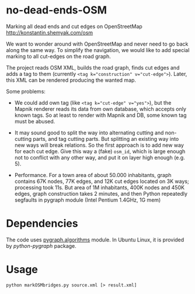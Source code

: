 no-dead-ends-OSM
================

Marking all dead ends and cut edges on OpenStreetMap
http://konstantin.shemyak.com/osm

We want to wonder around with OpenStreetMap and never need to go 
back along the same way. To simplify the navigation, we would like
to add special marking to all cut-edges on the road graph.

The project reads OSM XML, builds the road graph, finds cut edges and
adds a tag to them (currently `<tag k="construction" v="cut-edge">`).
Later, this XML can be rendered producing the wanted map.

Some problems:

- We could add own tag (like `<tag k="cut-edge" v="yes">`), but the
  Mapnik renderer reads its data from own database, which accepts only
  known tags. So at least to render with Mapnik and DB, some known tag
  must be abused.

- It may sound good to split the way into alternating cutting and
  non-cutting parts, and tag cutting parts. But splitting an existing
  way into new ways will break relations. So the first approach is to
  add new way for each cut edge. Give this way a (fake) `osm_id`, which
  is large enough not to conflict with any other way, and put it on
  layer high enough (e.g. 5).

- Performance. For a town area of about 50.000 inhabitants, graph contains
  67K nodes, 77K edges, and 12K cut edges located on 3K ways; processing
  took 11s. But area of 1M inhabitants, 400K nodes and 450K edges, graph
  construction takes 2 minutes, and then Python repeatedly segfaults in
  pygraph module (Intel Pentium 1.4GHz, 1G mem)

Dependencies
============

The code uses [pygraph.algorithms](http://dl.dropboxusercontent.com/u/1823095/python-graph/docs/pygraph.algorithms.accessibility-module.html)
module.
In Ubuntu Linux, it is provided by *python-pygraph* package.

Usage
=====

	python markOSMbridges.py source.xml [> result.xml]

